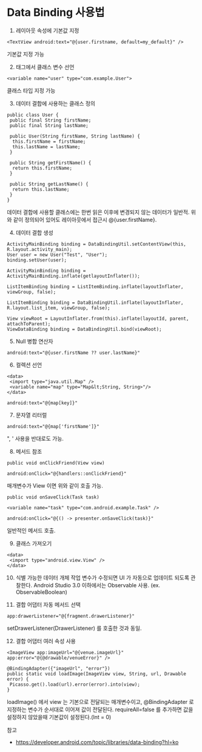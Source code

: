 # Data Binding 사용법
1. 레이아웃 속성에 기본값 지정
```
<TextView android:text="@{user.firstname, default=my_default}" />
```
기본값 지정 가능

2. <data> 태그에서 클래스 변수 선언
```
<variable name="user" type="com.example.User">
```
클래스 타입 지정 가능

3. 데이터 결합에 사용하는 클래스 정의
```
public class User {
 public final String firstName;
 public final String lastName;

 public User(String firstName, String lastName) {
  this.firstName = firstName;
  this.lastName = lastName;
 }

 public String getFirstName() {
  return this.firstName;
 }

 public String getLastName() {
  return this.lastName;
 }
}
```
데이터 결합에 사용할 클래스에는 한번 읽은 이후에 변경되지 않는 데이터가 일반적.
위와 같이 정의되어 있어도 레이아웃에서 접근시 @{user.firstName}.

4. 데이터 결합 생성
```
ActivityMainBinding binding = DataBindingUtil.setContentView(this, R.layout.activity_main);
User user = new User("Test", "User");
binding.setUser(user);

ActivityMainBinding binding = ActivityMainBinding.inflate(getlayoutInflater());

ListItemBinding binding = ListItemBinding.inflate(layoutInflater, viewGroup, false);

ListItemBinding binding = DataBindingUtil.inflate(layoutInflater, R.layout.list_item, viewGroup, false);

View viewRoot = LayoutInflater.from(this).inflate(layoutId, parent, attachToParent);
ViewDataBinding binding = DataBindingUtil.bind(viewRoot);
```

5. Null 병합 연산자
```
android:text="@{user.firstName ?? user.lastName}"
```

6. 컬렉션 선언
```
<data>
 <import type="java.util.Map" />
 <variable name="map" type="Map&lt;String, String>"/>
</data>

android:text="@{map[key]}"
```

7. 문자열 리터럴
```
android:text="@{map['firstName']}"
```
", ' 사용을 반대로도 가능.

8. 메서드 참조
```
public void onClickFriend(View view)

android:onClick="@{handlers::onClickFriend}"
```
매개변수가 View 이면 위와 같이 호출 가능.

```
public void onSaveClick(Task task)

<variable name="task" type="com.android.example.Task" />

android:onClick="@{() -> presenter.onSaveClick(task)}"
```
일반적인 메서드 호출.

9. 클래스 가져오기
```
<data>
 <import type="android.view.View" />
</data>
```

10. 식별 가능한 데이터 개체 작업
변수가 수정되면 UI 가 자동으로 업데이트 되도록 관찰한다.
Android Studio 3.0 이하에서는 Observable 사용. (ex. ObservableBoolean)

11. 결합 어댑터 자동 메서드 선택
```
app:drawerListener="@{fragment.drawerListener}"
```
setDrawerListener(DrawerListener) 를 호출한 것과 동일.

12. 결합 어댑터 여러 속성 사용
```
<ImageView app:imageUrl="@{venue.imageUrl}" app:error="@{@drawable/venueError}" />

@BindingAdapter({"imageUrl", "error"})
public static void loadImage(ImageView view, String, url, Drawable error) {
 Picasso.get().load(url).error(error).into(view);
}
```
loadImage() 에서 view 는 기본으로 전달되는 매개변수이고, @BindingAdapter 로 지정하는 변수가 순서대로 이어져 값이 전달된다. requireAll=false 를 추가하면 값을 설정하지 않았을때 기본값이 설정된다.(Int = 0)

참고
- https://developer.android.com/topic/libraries/data-binding?hl=ko
